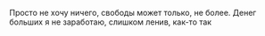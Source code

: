 Просто не хочу ничего, свободы может только, не более. Денег больших я не заработаю, слишком ленив, как-то так
